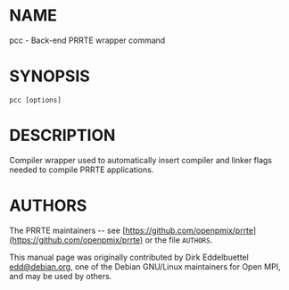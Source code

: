 # NAME

pcc - Back-end PRRTE wrapper command

# SYNOPSIS

```
pcc [options]
```

# DESCRIPTION

Compiler wrapper used to automatically insert compiler and linker
flags needed to compile PRRTE applications.

# AUTHORS

The PRRTE maintainers -- see
[https://github.com/openpmix/prrte](https://github.com/openpmix/prrte)
or the file `AUTHORS`.

This manual page was originally contributed by Dirk Eddelbuettel
<edd@debian.org>, one of the Debian GNU/Linux maintainers for Open
MPI, and may be used by others.
